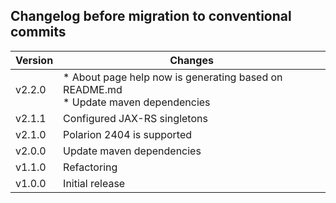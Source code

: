 ## Changelog before migration to conventional commits

| Version | Changes                                                                               |
|---------|---------------------------------------------------------------------------------------|
| v2.2.0  | * About page help now is generating based on README.md<br>* Update maven dependencies |
| v2.1.1  | Configured JAX-RS singletons                                                          |
| v2.1.0  | Polarion 2404 is supported                                                            |
| v2.0.0  | Update maven dependencies                                                             |
| v1.1.0  | Refactoring                                                                           |
| v1.0.0  | Initial release                                                                       |
